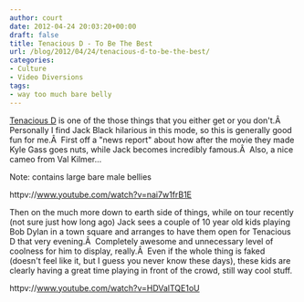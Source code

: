 ```yaml
---
author: court
date: 2012-04-24 20:03:20+00:00
draft: false
title: Tenacious D - To Be The Best
url: /blog/2012/04/24/tenacious-d-to-be-the-best/
categories:
- Culture
- Video Diversions
tags:
- way too much bare belly
---
```


[Tenacious D](http://en.wikipedia.org/wiki/Tenacious_d) is one of the those things that you either get or you don't.Â  Personally I find Jack Black hilarious in this mode, so this is generally good fun for me.Â  First off a "news report" about how after the movie they made Kyle Gass goes nuts, while Jack becomes incredibly famous.Â  Also, a nice cameo from Val Kilmer...

Note: contains large bare male bellies

httpv://www.youtube.com/watch?v=nai7w1frB1E

Then on the much more down to earth side of things, while on tour recently (not sure just how long ago) Jack sees a couple of 10 year old kids playing Bob Dylan in a town square and arranges to have them open for Tenacious D that very evening.Â  Completely awesome and unnecessary level of coolness for him to display, really.Â  Even if the whole thing is faked (doesn't feel like it, but I guess you never know these days), these kids are clearly having a great time playing in front of the crowd, still way cool stuff.

httpv://www.youtube.com/watch?v=HDValTQE1oU




